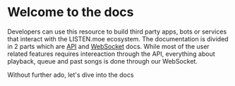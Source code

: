 # Welcome to the docs

Developers can use this resource to build third party apps, bots or services that interact with the LISTEN.moe ecosystem. The documentation is divided in 2 parts which are [API](api/) and [WebSocket](ws/) docs. While most of the user related features requires intereaction through the API, everything about playback, queue and past songs is done through our WebSocket.

Without further ado, let's dive into the docs
